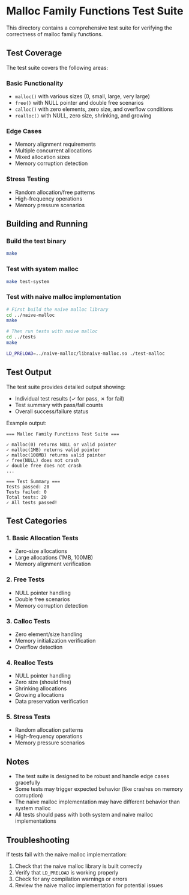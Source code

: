 # Malloc Family Functions Test Suite

This directory contains a comprehensive test suite for verifying the correctness of malloc family functions.

## Test Coverage

The test suite covers the following areas:

### Basic Functionality
- `malloc()` with various sizes (0, small, large, very large)
- `free()` with NULL pointer and double free scenarios
- `calloc()` with zero elements, zero size, and overflow conditions
- `realloc()` with NULL, zero size, shrinking, and growing

### Edge Cases
- Memory alignment requirements
- Multiple concurrent allocations
- Mixed allocation sizes
- Memory corruption detection

### Stress Testing
- Random allocation/free patterns
- High-frequency operations
- Memory pressure scenarios

## Building and Running

### Build the test binary
```bash
make
```

### Test with system malloc
```bash
make test-system
```

### Test with naive malloc implementation
```bash
# First build the naive malloc library
cd ../naive-malloc
make

# Then run tests with naive malloc
cd ../tests
make

LD_PRELOAD=../naive-malloc/libnaive-malloc.so ./test-malloc 
```

## Test Output

The test suite provides detailed output showing:
- Individual test results (✓ for pass, ✗ for fail)
- Test summary with pass/fail counts
- Overall success/failure status

Example output:
```
=== Malloc Family Functions Test Suite ===

✓ malloc(0) returns NULL or valid pointer
✓ malloc(1MB) returns valid pointer
✓ malloc(100MB) returns valid pointer
✓ free(NULL) does not crash
✓ double free does not crash
...

=== Test Summary ===
Tests passed: 20
Tests failed: 0
Total tests: 20
✓ All tests passed!
```

## Test Categories

### 1. Basic Allocation Tests
- Zero-size allocations
- Large allocations (1MB, 100MB)
- Memory alignment verification

### 2. Free Tests
- NULL pointer handling
- Double free scenarios
- Memory corruption detection

### 3. Calloc Tests
- Zero element/size handling
- Memory initialization verification
- Overflow detection

### 4. Realloc Tests
- NULL pointer handling
- Zero size (should free)
- Shrinking allocations
- Growing allocations
- Data preservation verification

### 5. Stress Tests
- Random allocation patterns
- High-frequency operations
- Memory pressure scenarios

## Notes

- The test suite is designed to be robust and handle edge cases gracefully
- Some tests may trigger expected behavior (like crashes on memory corruption)
- The naive malloc implementation may have different behavior than system malloc
- All tests should pass with both system and naive malloc implementations

## Troubleshooting

If tests fail with the naive malloc implementation:
1. Check that the naive malloc library is built correctly
2. Verify that `LD_PRELOAD` is working properly
3. Check for any compilation warnings or errors
4. Review the naive malloc implementation for potential issues 